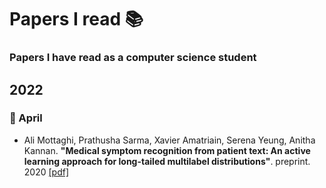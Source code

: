 # Papers I read 📚

### Papers I have read as a computer science student

## 2022

### 🔵 April

- Ali Mottaghi, Prathusha Sarma, Xavier Amatriain, Serena Yeung, Anitha Kannan. **"Medical symptom recognition from patient text: An active learning approach for long-tailed multilabel distributions"**. preprint. 2020 [[pdf]](https://arxiv.org/pdf/2011.06874.pdf)
